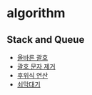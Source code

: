 # algorithm

## Stack and Queue
- [올바른 괄호](stack-queue/1-correct-parenthesis.js)
- [괄호 문자 제거](stack-queue/2-remove_parenthesis_string.js)
- [후위식 연산](stack-queue/4-postfix.js)
- [쇠막대기](stack-queue/5-iron-bars.js)
